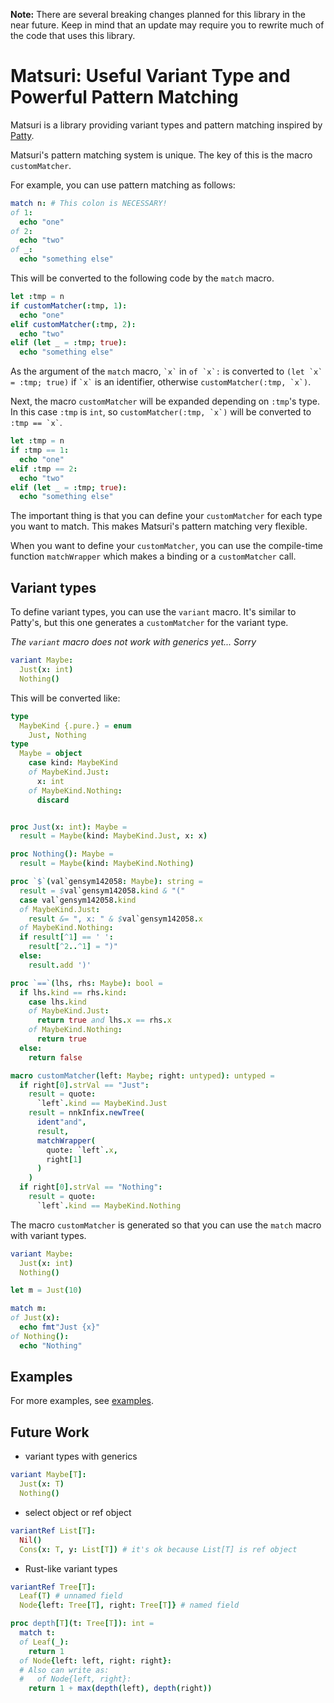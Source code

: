 **Note:** There are several breaking changes planned for this library in the near future. Keep in mind that an update may require you to rewrite much of the code that uses this library.

# Matsuri: Useful Variant Type and Powerful Pattern Matching

Matsuri is a library providing variant types and pattern matching inspired by [Patty](https://github.com/andreaferretti/patty).

Matsuri's pattern matching system is unique. The key of this is the macro `customMatcher`.

For example, you can use pattern matching as follows:

```nim
match n: # This colon is NECESSARY!
of 1:
  echo "one"
of 2:
  echo "two"
of _:
  echo "something else"
```

This will be converted to the following code by the `match` macro.

```nim
let :tmp = n
if customMatcher(:tmp, 1):
  echo "one"
elif customMatcher(:tmp, 2):
  echo "two"
elif (let _ = :tmp; true):
  echo "something else"
```

As the argument of the `match` macro, `` `x` `` in `` of `x`: `` is converted to `` (let `x` = :tmp; true) `` if `` `x` `` is an identifier, otherwise `` customMatcher(:tmp, `x`) ``.

Next, the macro `customMatcher` will be expanded depending on `:tmp`'s type. In this case `:tmp` is `int`, so `` customMatcher(:tmp, `x`) `` will be converted to `` :tmp == `x` ``.

```nim
let :tmp = n
if :tmp == 1:
  echo "one"
elif :tmp == 2:
  echo "two"
elif (let _ = :tmp; true):
  echo "something else"
```

The important thing is that you can define your `customMatcher` for each type you want to match. This makes Matsuri's pattern matching very flexible.

When you want to define your `customMatcher`, you can use the compile-time function `matchWrapper` which makes a binding or a `customMatcher` call.

## Variant types

To define variant types, you can use the `variant` macro. It's similar to Patty's, but this one generates a `customMatcher` for the variant type.

_The `variant` macro does not work with generics yet... Sorry_

```nim
variant Maybe:
  Just(x: int)
  Nothing()
```

This will be converted like:

```nim
type
  MaybeKind {.pure.} = enum
    Just, Nothing
type
  Maybe = object
    case kind: MaybeKind
    of MaybeKind.Just:
      x: int
    of MaybeKind.Nothing:
      discard


proc Just(x: int): Maybe =
  result = Maybe(kind: MaybeKind.Just, x: x)

proc Nothing(): Maybe =
  result = Maybe(kind: MaybeKind.Nothing)

proc `$`(val`gensym142058: Maybe): string =
  result = $val`gensym142058.kind & "("
  case val`gensym142058.kind
  of MaybeKind.Just:
    result &= ", x: " & $val`gensym142058.x
  of MaybeKind.Nothing:
  if result[^1] == ' ':
    result[^2..^1] = ")"
  else:
    result.add ')'

proc `==`(lhs, rhs: Maybe): bool =
  if lhs.kind == rhs.kind:
    case lhs.kind
    of MaybeKind.Just:
      return true and lhs.x == rhs.x
    of MaybeKind.Nothing:
      return true
  else:
    return false

macro customMatcher(left: Maybe; right: untyped): untyped =
  if right[0].strVal == "Just":
    result = quote:
      `left`.kind == MaybeKind.Just
    result = nnkInfix.newTree(
      ident"and",
      result,
      matchWrapper(
        quote: `left`.x,
        right[1]
      )
    )
  if right[0].strVal == "Nothing":
    result = quote:
      `left`.kind == MaybeKind.Nothing
```

The macro `customMatcher` is generated so that you can use the `match` macro with variant types.

```nim
variant Maybe:
  Just(x: int)
  Nothing()

let m = Just(10)

match m:
of Just(x):
  echo fmt"Just {x}"
of Nothing():
  echo "Nothing"
```

## Examples

For more examples, see [examples](https://github.com/zer0-star/matsuri/examples/).

## Future Work

- variant types with generics

```nim
variant Maybe[T]:
  Just(x: T)
  Nothing()
```

- select object or ref object

```nim
variantRef List[T]:
  Nil()
  Cons(x: T, y: List[T]) # it's ok because List[T] is ref object
```

- Rust-like variant types

```nim
variantRef Tree[T]:
  Leaf(T) # unnamed field
  Node{left: Tree[T], right: Tree[T]} # named field

proc depth[T](t: Tree[T]): int =
  match t:
  of Leaf(_):
    return 1
  of Node{left: left, right: right}:
  # Also can write as:
  #   of Node{left, right}:
    return 1 + max(depth(left), depth(right))
```
